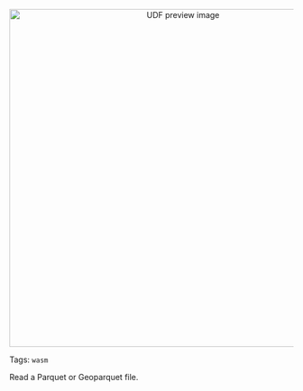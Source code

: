 <!--fused:preview-->
<p align="center"><img src="https://fused-magic.s3.us-west-2.amazonaws.com/thumbnails/udf_cards/pd_parquet.png" width="600" alt="UDF preview image"></p>

<!--fused:tags-->
Tags: `wasm`

<!--fused:readme-->
Read a Parquet or Geoparquet file.
